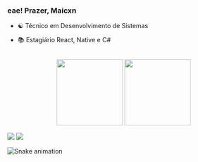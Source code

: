 ### eae! Prazer, Maicxn
- ☯️ Técnico em Desenvolvimento de Sistemas
- 📚 Estagiário React, Native e C#
  
  ##
  
  <div align="center">
  <img height="150em" src="https://github-readme-stats.vercel.app/api?username=maicxn&show_icons=true&theme=dracula&include_all_commits=true&count_private=true"/>
  <img height="150em" src="https://github-readme-stats.vercel.app/api/top-langs/?username=maicxn&layout=compact&langs_count=7&theme=dracula"/>
</div>
 
<div> 
   <div> 
  <a href="https://www.instagram.com/_maicxn/" target="_blank"><img src="https://img.shields.io/badge/-Instagram-%23E4405F?style=for-the-badge&logo=instagram&logoColor=white" target="_blank"></a>
  <a href="https://www.linkedin.com/in/maicon-oliveira-526698203/" target="_blank"><img src="https://img.shields.io/badge/-LinkedIn-%230077B5?style=for-the-badge&logo=linkedin&logoColor=white" target="_blank"></a>
  </div>
 
  ![Snake animation](https://github.com/maicxn/maicxn/blob/output/github-contribution-grid-snake.svg)
 
</div

